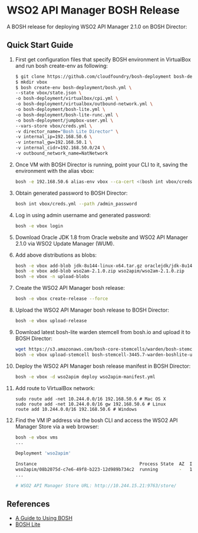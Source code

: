 # WSO2 API Manager BOSH Release

A BOSH release for deploying WSO2 API Manager 2.1.0 on BOSH Director:

## Quick Start Guide

1. First get configuration files that specify BOSH environment in VirtualBox and run bosh create-env as following:

    ```bash
    $ git clone https://github.com/cloudfoundry/bosh-deployment bosh-deployment
    $ mkdir vbox
    $ bosh create-env bosh-deployment/bosh.yml \
    --state vbox/state.json \
    -o bosh-deployment/virtualbox/cpi.yml \
    -o bosh-deployment/virtualbox/outbound-network.yml \
    -o bosh-deployment/bosh-lite.yml \
    -o bosh-deployment/bosh-lite-runc.yml \
    -o bosh-deployment/jumpbox-user.yml \
    --vars-store vbox/creds.yml \
    -v director_name="Bosh Lite Director" \
    -v internal_ip=192.168.50.6 \
    -v internal_gw=192.168.50.1 \
    -v internal_cidr=192.168.50.0/24 \
    -v outbound_network_name=NatNetwork
    ```

2. Once VM with BOSH Director is running, point your CLI to it, saving the environment with the alias vbox:

    ```bash
    bosh -e 192.168.50.6 alias-env vbox --ca-cert <(bosh int vbox/creds.yml --path /director_ssl/ca)
    ```

3. Obtain generated password to BOSH Director:

    ```bash
    bosh int vbox/creds.yml --path /admin_password
    ```

4. Log in using admin username and generated password:

    ```bash
    bosh -e vbox login
    ```

5. Download Oracle JDK 1.8 from Oracle website and WSO2 API Manager 2.1.0 via WSO2 Update Manager (WUM).

6. Add above distributions as blobs:

    ```bash
    bosh -e vbox add-blob jdk-8u144-linux-x64.tar.gz oraclejdk/jdk-8u144-linux-x64.tar.gz
    bosh -e vbox add-blob wso2am-2.1.0.zip wso2apim/wso2am-2.1.0.zip
    bosh -e vbox -n upload-blobs
    ```

7. Create the WSO2 API Manager bosh release:

    ```bash
    bosh -e vbox create-release --force
    ```

8. Upload the WSO2 API Manager bosh release to BOSH Director:

    ```bash
    bosh -e vbox upload-release
    ```

9. Download latest bosh-lite warden stemcell from bosh.io and upload it to BOSH Director:
    
    ```bash
    wget https://s3.amazonaws.com/bosh-core-stemcells/warden/bosh-stemcell-3445.7-warden-boshlite-ubuntu-trusty-go_agent.tgz
    bosh -e vbox upload-stemcell bosh-stemcell-3445.7-warden-boshlite-ubuntu-trusty-go_agent.tgz
    ```

10. Deploy the WSO2 API Manager bosh release manifest in BOSH Director:

    ```bash
    bosh -e vbox -d wso2apim deploy wso2apim-manifest.yml
    ```

11. Add route to VirtualBox network:

    ```
    sudo route add -net 10.244.0.0/16 192.168.50.6 # Mac OS X
    sudo route add -net 10.244.0.0/16 gw 192.168.50.6 # Linux
    route add 10.244.0.0/16 192.168.50.6 # Windows
    ```

12. Find the VM IP address via the bosh CLI and access the WSO2 API Manager Store via a web browser:

    ```bash
    bosh -e vbox vms
    ...

    Deployment 'wso2apim'

    Instance                                       Process State  AZ  IPs           VM CID                                VM Type
    wso2apim/08b2075d-c7e6-49f8-b223-12d989b734c2  running        -   10.244.15.21  84cac420-fd02-4884-5821-0fad60e3ce29  wso2apim-resource-pool
    ...

    # WSO2 API Manager Store URL: http://10.244.15.21:9763/store/
    ```

## References

* [A Guide to Using BOSH](http://mariash.github.io/learn-bosh/)
* [BOSH Lite](https://bosh.io/docs/bosh-lite.html)
